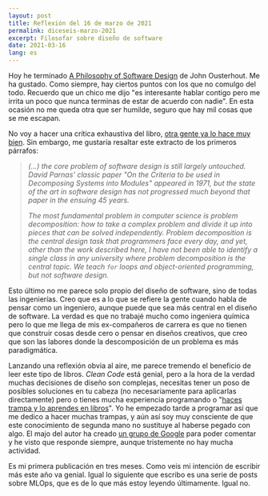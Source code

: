 ```yaml
---
layout: post
title: Reflexión del 16 de marzo de 2021
permalink: diceseis-marzo-2021
excerpt: Filosofar sobre diseño de software
date: 2021-03-16
lang: es
---
```


Hoy he terminado [A Philosophy of Software Design](https://youtu.be/bmSAYlu0NcY) de John Ousterhout. Me ha gustado. Como siempre, hay ciertos puntos con los que no comulgo del todo. Recuerdo que un chico me dijo "es interesante hablar contigo pero me irrita un poco que nunca terminas de estar de acuerdo con nadie". En esta ocasión no me queda otra que ser humilde, seguro que hay mil cosas que se me escapan.

No voy a hacer una crítica exhaustiva del libro, [otra gente ya lo hace muy bien](https://blog.pragmaticengineer.com/a-philosophy-of-software-design-review/). Sin embargo, me gustaría resaltar este extracto de los primeros párrafos:

>*(...) the core problem of software design is still largely untouched. David Parnas' classic paper "On the Criteria to be used in Decomposing Systems into Modules" appeared in 1971, but the state of the art in software design has not progressed much beyond that paper in the ensuing 45 years.*
>
>*The most fundamental problem in computer science is *problem decomposition*: how to take a complex problem and divide it up into pieces that can be solved independently. Problem decomposition is the central design task that programmers face every day, and yet, other than the work described here, I have not been able to identify a single class in any university where problem decomposition is the central topic. We teach `for` loops and object-oriented programming, but not software design.*

Esto último no me parece solo propio del diseño de software, sino de todas las ingenierías. Creo que es a lo que se refiere la gente cuando habla de pensar como un ingeniero, aunque puede que sea más central en el diseño de software. La verdad es que no trabajé mucho como ingeniera química pero lo que me llega de mis ex-compañeros de carrera es que no tienen que construir cosas desde cero o pensar en diseños creativos, que creo que son las labores donde la descomposición de un problema es más paradigmática.

Lanzando una reflexión obvia al aire, me parece tremendo el beneficio de leer este tipo de libros. *Clean Code* está genial, pero a la hora de la verdad muchas decisiones de diseño son complejas, necesitas tener un poso de posibles soluciones en tu cabeza (no necesariamente para aplicarlas directamente) pero o tienes mucha experiencia programando o "[haces trampa y lo aprendes en libros](https://youtu.be/qrDZhAxpKrQ?t=678)". Yo he empezado tarde a programar así que me dedico a hacer muchas trampas, y aún así soy muy consciente de que este conocimiento de segunda mano no sustituye al haberse pegado con algo. El majo del autor ha creado [un grupo de Google](https://groups.google.com/u/1/g/software-design-book) para poder comentar y he visto que responde siempre, aunque tristemente no hay mucha actividad.

Es mi primera publicación en tres meses. Como veis mi intención de escribir más este año va genial. Igual lo siguiente que escribo es una serie de posts sobre MLOps, que es de lo que más estoy leyendo últimamente. Igual no.